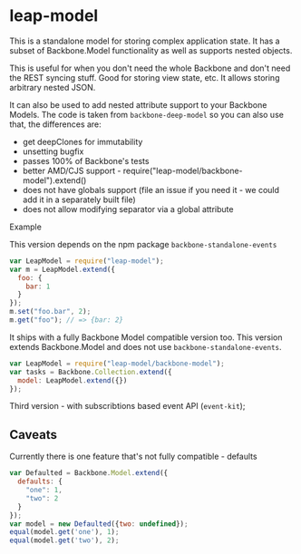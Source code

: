 # leap-model

This is a standalone model for storing complex application state.
It has a subset of Backbone.Model functionality as well as supports nested objects.

This is useful for when you don't need the whole Backbone and don't need the REST syncing stuff.
Good for storing view state, etc. It allows storing arbitrary nested JSON.

It can also be used to add nested attribute support to your Backbone Models.
The code is taken from `backbone-deep-model` so you can also use that, the differences are:

* get deepClones for immutability
* unsetting bugfix
* passes 100% of Backbone's tests
* better AMD/CJS support - require("leap-model/backbone-model").extend()
* does not have globals support (file an issue if you need it - we could add it in a separately built file)
* does not allow modifying separator via a global attribute

Example

This version depends on the npm package `backbone-standalone-events`

```js
var LeapModel = require("leap-model");
var m = LeapModel.extend({
  foo: {
    bar: 1
  }
});
m.set("foo.bar", 2);
m.get("foo"); // => {bar: 2}
```


It ships with a fully Backbone Model compatible version too.
This version extends Backbone.Model and does not use `backbone-standalone-events`.

```js
var LeapModel = require("leap-model/backbone-model");
var tasks = Backbone.Collection.extend({
  model: LeapModel.extend({})
});
```

Third version - with subscribtions based event API (`event-kit`);

## Caveats

Currently there is one feature that's not fully compatible - defaults

```js
var Defaulted = Backbone.Model.extend({
  defaults: {
    "one": 1,
    "two": 2
  }
});
var model = new Defaulted({two: undefined});
equal(model.get('one'), 1);
equal(model.get('two'), 2);
```